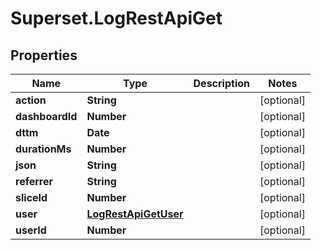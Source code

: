 # Superset.LogRestApiGet

## Properties
Name | Type | Description | Notes
------------ | ------------- | ------------- | -------------
**action** | **String** |  | [optional] 
**dashboardId** | **Number** |  | [optional] 
**dttm** | **Date** |  | [optional] 
**durationMs** | **Number** |  | [optional] 
**json** | **String** |  | [optional] 
**referrer** | **String** |  | [optional] 
**sliceId** | **Number** |  | [optional] 
**user** | [**LogRestApiGetUser**](LogRestApiGetUser.md) |  | [optional] 
**userId** | **Number** |  | [optional] 
